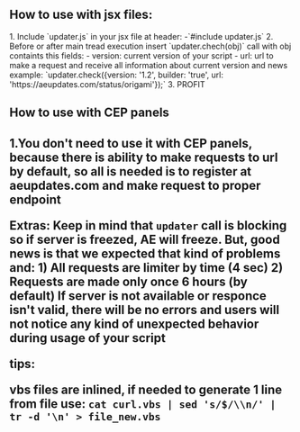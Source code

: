 <h2>How to use with jsx files:</h2>
1. Include `updater.js` in your jsx file at header:
 -`#include updater.js`
2. Before or after main tread execution insert `updater.chech(obj)` call with obj containts this fields:
    - version: current version of your script
    - url: url to make a request and receive all information about current version and news
example: `updater.check({version: '1.2',  builder: 'true',  url: 'https://aeupdates.com/status/origami'});`
3. PROFIT

<h2>How to use with CEP panels<h2>
1.You don't need to use it with CEP panels, because there is ability to make requests to url by default, so all is needed
is to register at aeupdates.com and make request to proper endpoint

Extras:
    Keep in mind that `updater` call is blocking so if server is freezed, AE will freeze.
    But, good news is that we expected that kind of problems and:
    1) All requests are limiter by time (4 sec)
    2) Requests are made only once 6 hours (by default)
    If server is not available or responce isn't valid, there will be no errors and users will not notice any kind of
    unexpected behavior during usage of your script

tips:

vbs files are inlined, if needed to generate 1 line from file use: `cat curl.vbs | sed 's/$/\\n/' | tr -d '\n' > file_new.vbs`
